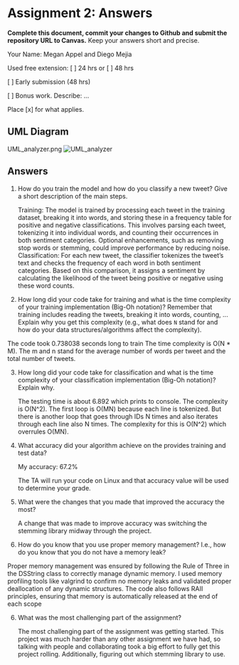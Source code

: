 # Assignment 2: Answers

**Complete this document, commit your changes to Github and submit the repository URL to Canvas.** Keep your answers short and precise.

Your Name: Megan Appel and Diego Mejia

Used free extension: [ ] 24 hrs or [ ] 48 hrs

[ ] Early submission (48 hrs)

[ ] Bonus work. Describe: ...

Place [x] for what applies.


## UML Diagram

UML_analyzer.png
![UML_analyzer](https://github.com/user-attachments/assets/083ac337-6260-4437-a5b9-e32cd90968a3)


## Answers

1. How do you train the model and how do you classify a new tweet? Give a short description of the main steps.

    Training:
The model is trained by processing each tweet in the training dataset, breaking it into words, and storing these in a frequency table for positive and negative classifications. This involves parsing each tweet, tokenizing it into individual words, and counting their occurrences in both sentiment categories. Optional enhancements, such as removing stop words or stemming, could improve performance by reducing noise.
Classification:
For each new tweet, the classifier tokenizes the tweet’s text and checks the frequency of each word in both sentiment categories. Based on this comparison, it assigns a sentiment by calculating the likelihood of the tweet being positive or negative using these word counts.

2. How long did your code take for training and what is the time complexity of your training implementation (Big-Oh notation)? Remember that training includes reading the tweets, breaking it into words, counting, ... Explain why you get this complexity (e.g., what does `N` stand for and how do your data structures/algorithms affect the complexity).

  The code took 0.738038 seconds long to train The time complexity is O(N * M). The m and n stand for the average number of words per tweet and the total number of tweets.

3. How long did your code take for classification and what is the time complexity of your classification implementation (Big-Oh notation)? Explain why.

    The testing time is about 6.892 which prints to console. The complexity is O(N^2).
    The first loop is O(MN) because each line is tokenized. But there is another loop that goes through IDs N times and also iterates through each line also N times. The complexity for this is O(N^2) which overrules O(MN).

4. What accuracy did your algorithm achieve on the provides training and test data? 

    My accuracy: 67.2%

   The TA will run your code on Linux and that accuracy value will be used to determine your grade.

5. What were the changes that you made that improved the accuracy the most?
   
   A change that was made to improve accuracy was switching the stemming library midway through the project.

6. How do you know that you use proper memory management? I.e., how do you know that you do not have
   a memory leak?

  Proper memory management was ensured by following the Rule of Three in the DSString class to correctly manage dynamic memory. I used memory profiling tools like valgrind to confirm no memory leaks and validated proper deallocation of any dynamic structures. The code also follows RAII principles, ensuring that memory is automatically released at the end of each scope

6. What was the most challenging part of the assignment?

   The most challenging part of the assignment was getting started. This project was much harder than any other assignment we have had, so talking with people and collaborating took a big effort to fully get this project rolling. Additionally, figuring out which stemming library to use.
